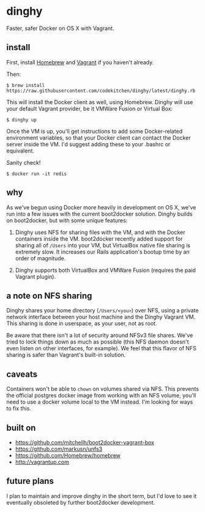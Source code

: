 # dinghy

Faster, safer Docker on OS X with Vagrant.

## install

First, install [Homebrew](https://github.com/Homebrew/homebrew) and
[Vagrant](http://vagrantup.com) if you haven't already.

Then:

    $ brew install https://raw.githubusercontent.com/codekitchen/dinghy/latest/dinghy.rb

This will install the Docker client as well, using Homebrew. Dinghy will
use your default Vagrant provider, be it VMWare Fusion or Virtual Box:

    $ dinghy up

Once the VM is up, you'll get instructions to add some Docker-related
environment variables, so that your Docker client can contact the Docker
server inside the VM. I'd suggest adding these to your .bashrc or
equivalent.

Sanity check!

    $ docker run -it redis

## why

As we've begun using Docker more heavily in development on OS X, we've run into
a few issues with the current boot2docker solution. Dinghy builds on
boot2docker, but with some unique features:

1. Dinghy uses NFS for sharing files with the VM, and with the Docker containers
   inside the VM. boot2docker recently added support for sharing all of
   `/Users` into your VM, but VirtualBox native file sharing is extremely
   slow. It increases our Rails application's bootup time by an order of
   magnitude.

1. Dinghy supports both VirtualBox and VMWare Fusion (requires the paid Vagrant plugin).

## a note on NFS sharing

Dinghy shares your home directory (`/Users/<you>`) over NFS, using a
private network interface between your host machine and the Dinghy
Vagrant VM. This sharing is done in userspace, as your user, not as root.

Be aware that there isn't a lot of security around NFSv3 file shares.
We've tried to lock things down as much as possible (this NFS daemon
doesn't even listen on other interfaces, for example). We feel that this
flavor of NFS sharing is safer than Vagrant's built-in solution.

## caveats

Containers won't be able to `chown` on volumes shared via NFS. This prevents
the official postgres docker image from working with an NFS volume,
you'll need to use a docker volume local to the VM instead. I'm looking
for ways to fix this.

## built on

 - https://github.com/mitchellh/boot2docker-vagrant-box
 - https://github.com/markusn/unfs3
 - https://github.com/Homebrew/homebrew
 - http://vagrantup.com

## future plans

I plan to maintain and improve dinghy in the short term, but I'd love to
see it eventually obsoleted by further boot2docker development.
